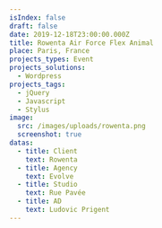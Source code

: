 ```yaml
---
isIndex: false
draft: false
date: 2019-12-18T23:00:00.000Z
title: Rowenta Air Force Flex Animal
place: Paris, France
projects_types: Event
projects_solutions:
  - Wordpress
projects_tags:
  - jQuery
  - Javascript
  - Stylus
image:
  src: /images/uploads/rowenta.png
  screenshot: true
datas:
  - title: Client
    text: Rowenta
  - title: Agency
    text: Evolve
  - title: Studio
    text: Rue Pavée
  - title: AD
    text: Ludovic Prigent
---
```

